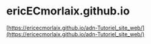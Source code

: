 # ericECmorlaix.github.io

[https://ericecmorlaix.github.io/adn-Tutoriel_site_web/](https://ericecmorlaix.github.io/adn-Tutoriel_site_web/)
